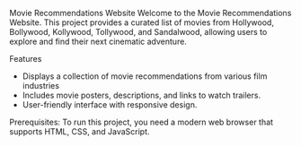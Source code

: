 Movie Recommendations Website
Welcome to the Movie Recommendations Website. This project provides a curated list of movies from Hollywood, Bollywood, Kollywood, Tollywood, and Sandalwood, allowing users to explore and find their next cinematic adventure. 

Features 
- Displays a collection of movie recommendations from various film industries
- Includes movie posters, descriptions, and links to watch trailers.
- User-friendly interface with responsive design.

Prerequisites:
To run this project, you need a modern web browser that supports HTML, CSS, and JavaScript.
